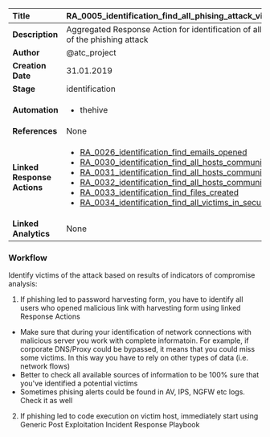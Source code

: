 | Title                       | RA_0005_identification_find_all_phising_attack_victims         |
|:----------------------------|:--------------------|
| **Description**             | Aggregated Response Action for identification of all potential victims of the phishing attack   |
| **Author**                  | @atc_project        |
| **Creation Date**           | 31.01.2019 |
| **Stage**                   | identification         |
| **Automation**              |<ul><li>thehive</li></ul> |
| **References**              | None |
| **Linked Response Actions** |<ul><li>[RA_0026_identification_find_emails_opened](../Response_Actions/RA_0026_identification_find_emails_opened.md)</li><li>[RA_0030_identification_find_all_hosts_communicated_with_domain](../Response_Actions/RA_0030_identification_find_all_hosts_communicated_with_domain.md)</li><li>[RA_0031_identification_find_all_hosts_communicated_with_ip](../Response_Actions/RA_0031_identification_find_all_hosts_communicated_with_ip.md)</li><li>[RA_0032_identification_find_all_hosts_communicated_with_url](../Response_Actions/RA_0032_identification_find_all_hosts_communicated_with_url.md)</li><li>[RA_0033_identification_find_files_created](../Response_Actions/RA_0033_identification_find_files_created.md)</li><li>[RA_0034_identification_find_all_victims_in_security_alerts](../Response_Actions/RA_0034_identification_find_all_victims_in_security_alerts.md)</li></ul> |
| **Linked Analytics**        | None |


### Workflow

Identify victims of the attack based on results of indicators of compromise analysis:

1. If phishing led to password harvesting form, you have to identify all users who opened malicious link with harvesting form using linked Response Actions
- Make sure that during your identification of network connections with malicious server you work with complete informatoin. For example, if corporate DNS/Proxy could be bypassed, it means that you could miss some victims. In this way you have to rely on other types of data (i.e. network flows)
- Better to check all available sources of information to be 100% sure that you've identified a potential victims
- Sometimes phising alerts could be found in AV, IPS, NGFW etc logs. Check it as well
2. If phishing led to code execution on victim host, immediately start using Generic Post Exploitation Incident Response Playbook

